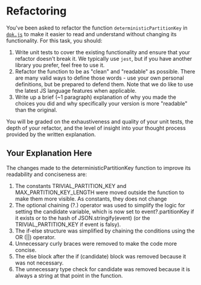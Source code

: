 # Refactoring

You've been asked to refactor the function `deterministicPartitionKey` in [`dpk.js`](dpk.js) to make it easier to read and understand without changing its functionality. For this task, you should:

1. Write unit tests to cover the existing functionality and ensure that your refactor doesn't break it. We typically use `jest`, but if you have another library you prefer, feel free to use it.
2. Refactor the function to be as "clean" and "readable" as possible. There are many valid ways to define those words - use your own personal definitions, but be prepared to defend them. Note that we do like to use the latest JS language features when applicable.
3. Write up a brief (~1 paragraph) explanation of why you made the choices you did and why specifically your version is more "readable" than the original.

You will be graded on the exhaustiveness and quality of your unit tests, the depth of your refactor, and the level of insight into your thought process provided by the written explanation.

## Your Explanation Here

The changes made to the deterministicPartitionKey function to improve its readability and conciseness are:

1. The constants TRIVIAL_PARTITION_KEY and MAX_PARTITION_KEY_LENGTH were moved outside the function to make them more visible. As constants, they does not change
2. The optional chaining (?.) operator was used to simplify the logic for setting the candidate variable, which is now set to event?.partitionKey if it exists or to the hash of JSON.stringify(event) (or the TRIVIAL_PARTITION_KEY if event is falsy).
3. The if-else structure was simplified by chaining the conditions using the OR (||) operator.
4. Unnecessary curly braces were removed to make the code more concise.
5. The else block after the if (candidate) block was removed because it was not necessary.
6. The unnecessary type check for candidate was removed because it is always a string at that point in the function.



